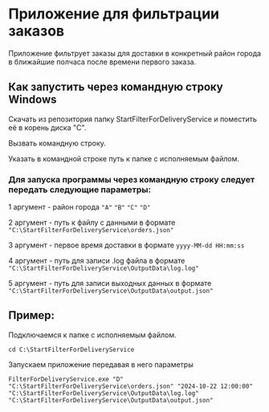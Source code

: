 # Приложение для фильтрации заказов
Приложение фильтрует заказы для доставки в конкретный район города в ближайшие полчаса после времени
первого заказа.
## Как запустить через командную строку Windows
Скачать из репозитория папку StartFilterForDeliveryService и поместить её в корень диска "C".

Вызвать командную строку.

Указать в командной строке путь к папке с исполняемым файлом.
### Для запуска программы через командную строку следует передать следующие параметры:
1 аргумент - район города ```"A"``` ```"B"``` ```"C"``` ```"D"```

2 аргумент - путь к файлу с данными в формате ```"C:\StartFilterForDeliveryService\orders.json"```

3 аргумент - первое время доставки в формате ```yyyy-MM-dd HH:mm:ss```

4 аргумент - путь для записи .log файла в формате ```"C:\StartFilterForDeliveryService\OutputData\log.log"```

5 аргумент - путь для записи выходных данных в формате ```"C:\StartFilterForDeliveryService\OutputData\output.json"```

## Пример:
Подключаемся к папке с исполняемым файлом.
```
cd C:\StartFilterForDeliveryService
```
Запускаем приложение передавая в него параметры
```
FilterForDeliveryService.exe "D" "C:\StartFilterForDeliveryService\orders.json" "2024-10-22 12:00:00" "C:\StartFilterForDeliveryService\OutputData\log.log" "C:\StartFilterForDeliveryService\OutputData\output.json"
 ```
